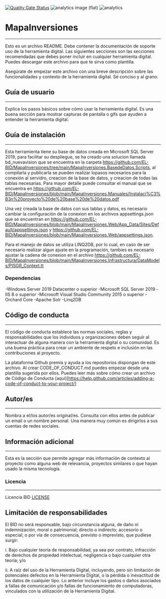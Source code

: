 [![Quality Gate Status](https://sonarcloud.io/api/project_badges/measure?project=EL-BID_MapaInversiones&metric=alert_status)](https://sonarcloud.io/summary/new_code?id=EL-BID_MapaInversiones)
![analytics image (flat)](https://raw.githubusercontent.com/vitr/google-analytics-beacon/master/static/badge-flat.gif)
![analytics](https://www.google-analytics.com/collect?v=1&cid=555&t=pageview&ec=repo&ea=open&dp=/MapaInversiones/readme&dt=&tid=UA-4677001-16)

# MapaInversiones
---
Esto es un archivo README. Debe contener la documentación de soporte uso de la herramienta digital. Las siguientes secciones son las secciones recomendadas que debes poner incluir en cualquier herramienta digital. Puedes descargar este archivo para que te sirva como plantilla.

Asegúrate de empezar este archivo con una breve descripción sobre las funcionalidades y contexto de la herramienta digital. Sé conciso y al grano.

## Guía de usuario
---
Explica los pasos básicos sobre cómo usar la herramienta digital. Es una buena sección para mostrar capturas de pantalla o gifs que ayuden a entender la herramienta digital.
 	
## Guía de instalación
---
Esta herramienta tiene su base de datos creada en Microsoft SQL Server 2019, para facilitar su despliegue, se ha creado una solucion llamada bd_nuevavision que se encuentra en la carpeta https://github.com/EL-BID/MapaInversiones/tree/main/MapaInversiones.BasedeDatos.Scripts, al compilarla y publicarla se pueden realizar lopasos necesarios para la conexión al servidro, creacion de la base de datos, y creacion de todas las tablas necesarias. Para mayor detalle puede consultar el manual que se encuentra en https://github.com/EL-BID/MapaInversiones/blob/main/MapaInversiones.Manuales/Instalaci%C3%B3n%20proyecto%20de%20base%20de%20datos.pdf

Una vez creada la base de datos con sus tablas y datos, es necesario cambiar la configuración de la conexion en los archivos appsettings.json que se encuentran en https://github.com/EL-BID/MapaInversiones/blob/main/MapaInversiones.Web/App_Data/Sites/Default/appsettings.json y https://github.com/EL-BID/MapaInversiones/blob/main/MapaInversiones.Web/appsettings.json. 

Para el manejo de datos se utiliza LINQ2DB, por lo cual, en caso de ser necesario realizar algun ajuste en la programación, tambies es necesario ajustar la cadena de conexion en el archivo https://github.com/EL-BID/MapaInversiones/blob/main/MapaInversiones.Infrastructura/DataModels/PISGR_Context.tt

### Dependencias
-Windows Server 2019 Datacenter o superior
-Microsoft SQL Server 2019
-IIS 8 o superior
-Microsoft Visual Studio Community 2015 o superior
-Orchard Core
-Apache Solr
-Linq2DB

## Código de conducta 
---
El código de conducta establece las normas sociales, reglas y responsabilidades que los individuos y organizaciones deben seguir al interactuar de alguna manera con la herramienta digital o su comunidad. Es una buena práctica para crear un ambiente de respeto e inclusión en las contribuciones al proyecto. 

La plataforma Github premia y ayuda a los repositorios dispongan de este archivo. Al crear CODE_OF_CONDUCT.md puedes empezar desde una plantilla sugerida por ellos. Puedes leer más sobre cómo crear un archivo de Código de Conducta (aquí)[https://help.github.com/articles/adding-a-code-of-conduct-to-your-project/]

## Autor/es
---
Nombra a el/los autor/es original/es. Consulta con ellos antes de publicar un email o un nombre personal. Una manera muy común es dirigirlos a sus cuentas de redes sociales.

## Información adicional
---
Esta es la sección que permite agregar más información de contexto al proyecto como alguna web de relevancia, proyectos similares o que hayan usado la misma tecnología.

### Licencia 
---
Licencia BID [LICENSE](https://github.com/EL-BID/Sistematizacion-de-formularios-ARCA/master/Licencia.md)

## Limitación de responsabilidades

El BID no será responsable, bajo circunstancia alguna, de daño ni indemnización, moral o patrimonial; directo o indirecto; accesorio o especial; o por vía de consecuencia, previsto o imprevisto, que pudiese surgir:

i. Bajo cualquier teoría de responsabilidad, ya sea por contrato, infracción de derechos de propiedad intelectual, negligencia o bajo cualquier otra teoría; y/o

ii. A raíz del uso de la Herramienta Digital, incluyendo, pero sin limitación de potenciales defectos en la Herramienta Digital, o la pérdida o inexactitud de los datos de cualquier tipo. Lo anterior incluye los gastos o daños asociados a fallas de comunicación y/o fallas de funcionamiento de computadoras, vinculados con la utilización de la Herramienta Digital.
